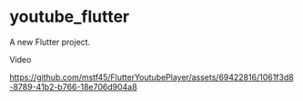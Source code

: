 # youtube_flutter

A new Flutter project.

Video

https://github.com/mstf45/FlutterYoutubePlayer/assets/69422816/1061f3d8-8789-41b2-b766-18e706d904a8
